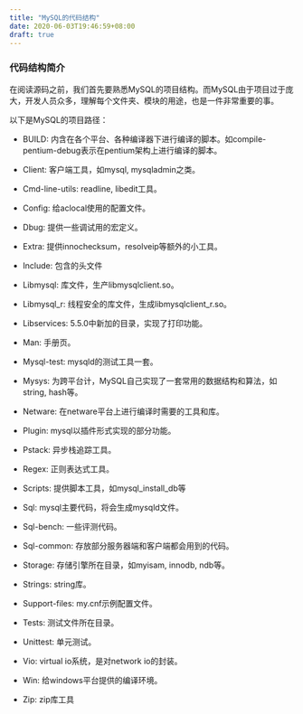 ```yaml
---
title: "MySQL的代码结构"
date: 2020-06-03T19:46:59+08:00
draft: true
---
```


### 代码结构简介

在阅读源码之前，我们首先要熟悉MySQL的项目结构。而MySQL由于项目过于庞大，开发人员众多，理解每个文件夹、模块的用途，也是一件非常重要的事。

以下是MySQL的项目路径：

- BUILD: 内含在各个平台、各种编译器下进行编译的脚本。如compile-pentium-debug表示在pentium架构上进行编译的脚本。

- Client: 客户端工具，如mysql, mysqladmin之类。

- Cmd-line-utils: readline, libedit工具。

- Config: 给aclocal使用的配置文件。

- Dbug: 提供一些调试用的宏定义。

- Extra: 提供innochecksum，resolveip等额外的小工具。

- Include: 包含的头文件

- Libmysql: 库文件，生产libmysqlclient.so。

- Libmysql_r: 线程安全的库文件，生成libmysqlclient_r.so。

- Libservices: 5.5.0中新加的目录，实现了打印功能。

- Man: 手册页。

- Mysql-test: mysqld的测试工具一套。

- Mysys: 为跨平台计，MySQL自己实现了一套常用的数据结构和算法，如string, hash等。

- Netware: 在netware平台上进行编译时需要的工具和库。

- Plugin: mysql以插件形式实现的部分功能。

- Pstack: 异步栈追踪工具。

- Regex: 正则表达式工具。

- Scripts: 提供脚本工具，如mysql_install_db等

- Sql: mysql主要代码，将会生成mysqld文件。

- Sql-bench: 一些评测代码。

- Sql-common: 存放部分服务器端和客户端都会用到的代码。

- Storage: 存储引擎所在目录，如myisam, innodb, ndb等。

- Strings: string库。

- Support-files: my.cnf示例配置文件。

- Tests: 测试文件所在目录。

- Unittest: 单元测试。

- Vio: virtual io系统，是对network io的封装。

- Win: 给windows平台提供的编译环境。

- Zip: zip库工具

